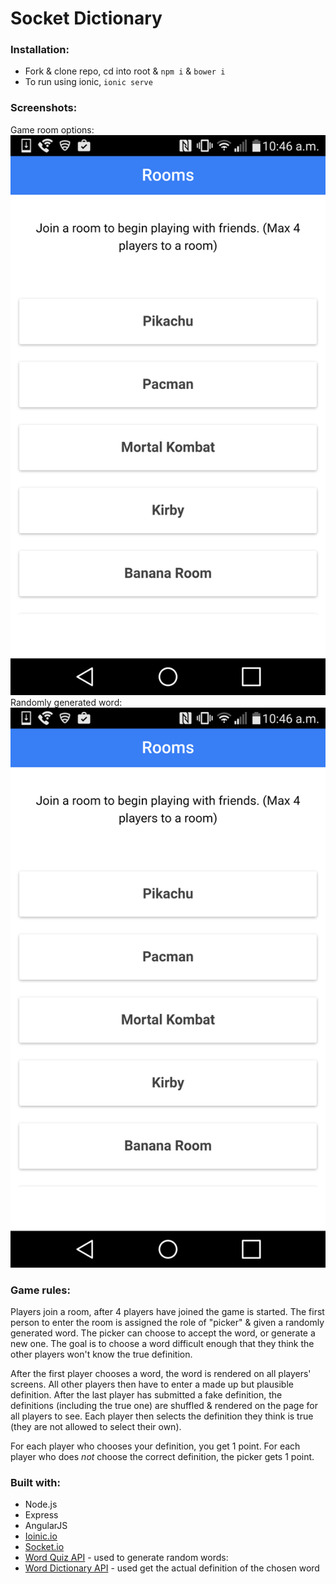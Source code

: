 # Socket Dictionary

### Installation:
* Fork & clone repo, cd into root & `npm i` & `bower i`
* To run using ionic, `ionic serve`

### Screenshots:
Game room options:
![Game rooms screenshot](/screenshots/socket-dictionary-screenshot1.png "Game rooms")
Randomly generated word:
![Random word screenshot](/screenshots/socket-dictionary-screenshot1.png "Random word")

### Game rules:
Players join a room, after 4 players have joined the game is started. The first person to enter the room is assigned the role of "picker" & given a randomly generated word. The picker can choose to accept the word, or generate a new one. The goal is to choose a word difficult enough that they think the other players won't know the true definition.

After the first player chooses a word, the word is rendered on all players' screens. All other players then have to enter a made up but plausible definition. After the last player has submitted a fake definition, the definitions (including the true one) are shuffled & rendered on the page for all players to see. Each player then selects the definition they think is true (they are not allowed to select their own).

For each player who chooses your definition, you get 1 point. For each player who does *not* choose the correct definition, the picker gets 1 point.

### Built with:
* Node.js
* Express
* AngularJS
* [Ioinic.io](http://ionic.io/)
* [Socket.io](http://socket.io/)
* [Word Quiz API](https://www.twinword.com/api/word-quiz.php) - used to generate random words:
* [Word Dictionary API](https://www.twinword.com/api/word-graph-dictionary.php) - used get the actual definition of the chosen word

